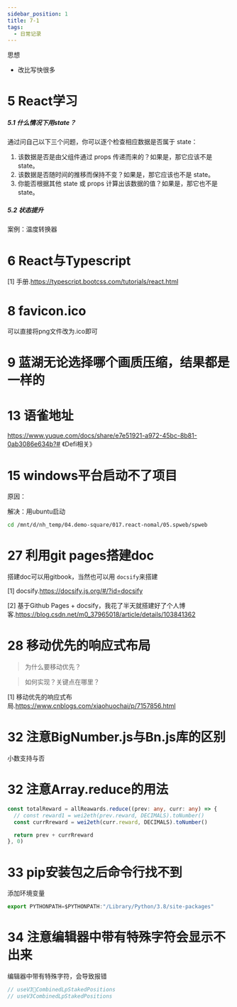 ```yaml
---
sidebar_position: 1
title: 7-1
tags:
  - 日常记录
---
```


思想

- 改比写快很多



# 5 React学习

##### 5.1 什么情况下用state？

通过问自己以下三个问题，你可以逐个检查相应数据是否属于 state：

1. 该数据是否是由父组件通过 props 传递而来的？如果是，那它应该不是 state。
2. 该数据是否随时间的推移而保持不变？如果是，那它应该也不是 state。
3. 你能否根据其他 state 或 props 计算出该数据的值？如果是，那它也不是 state。

##### 5.2 状态提升

案例：温度转换器

# 6 React与Typescript

[1] 手册.https://typescript.bootcss.com/tutorials/react.html

# 8 favicon.ico

可以直接将png文件改为.ico即可

# 9 蓝湖无论选择哪个画质压缩，结果都是一样的

# 13 语雀地址

https://www.yuque.com/docs/share/e7e51921-a972-45bc-8b81-0ab3086e634b?# 《Defi相关》

# 15 windows平台启动不了项目

原因：

解决：用ubuntu启动

```sh
cd /mnt/d/nh_temp/04.demo-square/017.react-nomal/05.spweb/spweb
```

# 27 利用git pages搭建doc

搭建doc可以用gitbook，当然也可以用 `docsify`来搭建

[1] docsify.https://docsify.js.org/#/?id=docsify

[2] 基于Github Pages + docsify，我花了半天就搭建好了个人博客.https://blog.csdn.net/m0_37965018/article/details/103841362

# 28 移动优先的响应式布局

> 为什么要移动优先？

> 如何实现？关键点在哪里？

[1] 移动优先的响应式布局.https://www.cnblogs.com/xiaohuochai/p/7157856.html

# 32 注意BigNumber.js与Bn.js库的区别

小数支持与否

# 32 注意Array.reduce的用法

```ts
const totalReward = allReawards.reduce((prev: any, curr: any) => {
  // const reward1 = wei2eth(prev.reward, DECIMALS).toNumber()
  const currRreward = wei2eth(curr.reward, DECIMALS).toNumber()

  return prev + currRreward
}, 0)
```

# 33 pip安装包之后命令行找不到

添加环境变量

```ts
export PYTHONPATH=$PYTHONPATH:"/Library/Python/3.8/site-packages"
```

# 34 注意编辑器中带有特殊字符会显示不出来

编辑器中带有特殊字符，会导致报错

```ts
// useV3CombinedLpStakedPositions
// useV3CombinedLpStakedPositions
```


